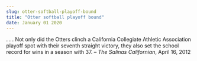 ```yaml
---
slug: otter-softball-playoff-bound
title: "Otter softball playoff bound"
date: January 01 2020
---
```


<p>. . . Not only did the Otters clinch a California Collegiate Athletic Association playoff spot with their seventh straight victory, they also set the school record for wins in a season with 37. – <em>The Salinas Californian</em>, April 16, 2012
</p>
